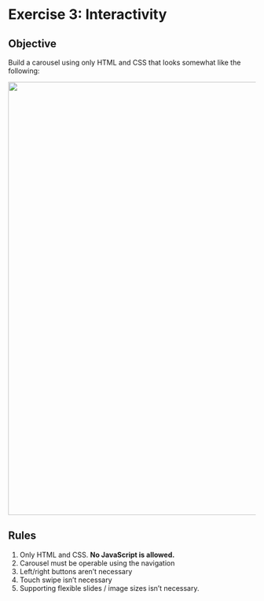 # Exercise 3: Interactivity

## Objective

Build a carousel using only HTML and CSS that looks somewhat like the
following:

<p align="center"><img src="example.gif" width="880" /></p>

## Rules

1.  Only HTML and CSS. **No JavaScript is allowed.**
2.  Carousel must be operable using the navigation
3.  Left/right buttons aren’t necessary
4.  Touch swipe isn’t necessary
5.  Supporting flexible slides / image sizes isn’t necessary.



